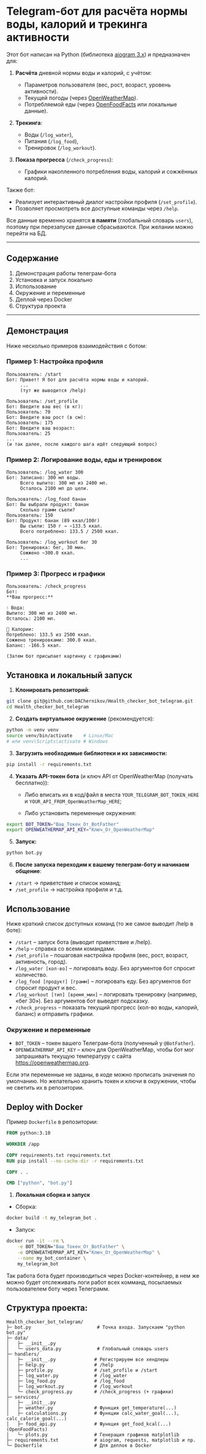 # Telegram-бот для расчёта нормы воды, калорий и трекинга активности

Этот бот написан на Python (библиотека [aiogram 3.x](https://docs.aiogram.dev/)) и предназначен для:

1. **Расчёта** дневной нормы воды и калорий, с учётом:
   - Параметров пользователя (вес, рост, возраст, уровень активности).
   - Текущей погоды (через [OpenWeatherMap](https://openweathermap.org/)).
   - Потребляемой еды (через [OpenFoodFacts](https://world.openfoodfacts.org/) или локальные данные).

2. **Трекинга**:
   - Воды (`/log_water`),  
   - Питания (`/log_food`),  
   - Тренировок (`/log_workout`).

3. **Показа прогресса** (`/check_progress`):
   - Графики накопленного потребления воды, калорий и сожжённых калорий.

Также бот:
- Реализует интерактивный диалог настройки профиля (`/set_profile`).  
- Позволяет просмотреть все доступные команды через `/help`.  

Все данные временно хранятся **в памяти** (глобальный словарь `users`), поэтому при перезапуске данные сбрасываются. При желании можно перейти на БД.

---

## Содержание

1. Демонстрация работы телеграм-бота
2. Установка и запуск локально
3. Использование
4. Окружение и переменные
5. Деплой через Docker
6. Структура проекта


---

## Демонстрация

Ниже несколько примеров взаимодействия с ботом:

### Пример 1: Настройка профиля

```text
Пользователь: /start
Бот: Привет! Я бот для расчёта нормы воды и калорий.
     ...
     (тут же выводится /help)

Пользователь: /set_profile
Бот: Введите ваш вес (в кг):
Пользователь: 70
Бот: Введите ваш рост (в см):
Пользователь: 175
Бот: Введите ваш возраст:
Пользователь: 25
...
(и так далее, после каждого шага идёт следующий вопрос)
```

### Пример 2: Логирование воды, еды и тренировок

```text
Пользователь: /log_water 300
Бот: Записано: 300 мл воды.
     Всего выпито: 300 мл из 2400 мл.
     Осталось 2100 мл до цели.

Пользователь: /log_food банан
Бот: Вы выбрали продукт: банан
     Сколько грамм съели?
Пользователь: 150
Бот: Продукт: банан (89 ккал/100г)
     Вы съели: 150 г → ~133.5 ккал.
     Всего потреблено: 133.5 / 2500 ккал.

Пользователь: /log_workout бег 30
Бот: Тренировка: бег, 30 мин.
     Сожжено ~300.0 ккал.
     ...
```

### Пример 3: Прогресс и графики

```text
Пользователь: /check_progress
Бот: 
**Ваш прогресс:**

💧 Вода:
Выпито: 300 мл из 2400 мл.
Осталось: 2100 мл.

🍔 Калории:
Потреблено: 133.5 из 2500 ккал.
Сожжено тренировками: 300.0 ккал.
Баланс: -166.5 ккал.

(Затем бот присылает картинку с графиками)
```

## Установка и локальный запуск

1.	**Клонировать репозиторий**:

```bash
git clone git@github.com:DAChernikov/Health_checker_bot_telegram.git
cd Health_checker_bot_telegram
```

2. **Создать виртуальное окружение** (рекомендуется):

```bash
python -m venv venv
source venv/bin/activate    # Linux/Mac
# или venv\Scripts\activate # Windows
```

3. **Загрузить необходимые библиотеки и их зависимости:**

```bash
pip install -r requirements.txt
```

4. **Указать API-токен бота** (и ключ API от OpenWeatherMap (получать бесплатно)):
    * Либо вписать их в код/файл в места `YOUR_TELEGRAM_BOT_TOKEN_HERE` и `YOUR_API_FROM_OpenWeatherMap_HERE`;

    * Либо установить переменные окружения:

```bash
export BOT_TOKEN="Ваш_Токен_От_BotFather"
export OPENWEATHERMAP_API_KEY="Ключ_От_OpenWeatherMap"
```

5. **Запуск:**

```bash
python bot.py
```

6. **После запуска переходим к вашему телеграм-боту и начинаем общение**:

* `/start` → приветствие и список команд;
* `/set_profile` → настройка профиля и т.д.

## Использование

Ниже краткий список доступных команд (то же самое выводит /help в боте):
* `/start` – запуск бота (выводит приветствие и /help).
* `/help` – справка со всеми командами.
* `/set_profile` – пошаговая настройка профиля (вес, рост, возраст, активность, город).
* `/log_water [кол-во]` – логировать воду. Без аргументов бот спросит количество.
* `/log_food [продукт] [грамм]` – логировать еду. Без аргументов бот спросит продукт и вес.
* `/log_workout [тип] [время_мин]` – логировать тренировку (например, «бег 30»). Без аргументов бот выведет подсказку.
* `/check_progress` – показать текущий прогресс (кол-во воды, калорий, баланс) и отправить графики.

### Окружение и переменные
* `BOT_TOKEN` – токен вашего Телеграм-бота (полученный у `@BotFather`).
* `OPENWEATHERMAP_API_KEY` – ключ для OpenWeatherMap, чтобы бот мог запрашивать текущую температуру с сайта https://openweathermap.org.

Если эти переменные не заданы, в коде можно прописать значения по умолчанию. Но желательно хранить токен и ключи в окружении, чтобы не светить их в репозитории.

## Deploy with Docker

Пример `Dockerfile` в репозитории:

```dockerfile
FROM python:3.10

WORKDIR /app

COPY requirements.txt requirements.txt
RUN pip install --no-cache-dir -r requirements.txt

COPY . .

CMD ["python", "bot.py"]
```

1. **Локальная сборка и запуск**

* Cборка:

```bash
docker build -t my_telegram_bot .
```

* Запуск:

```bash
docker run -it --rm \
    -e BOT_TOKEN="Ваш_Токен_От_BotFather" \
    -e OPENWEATHERMAP_API_KEY="Ключ_От_OpenWeatherMap" \
    --name my_bot_container \
    my_telegram_bot
```

Так работа бота будет производиться через Docker-контейнер, в нем же можно будет отслеживать логи работ всех комманд, посылаемых пользователем боту через Телеграмм.

## Структура проекта:

```text
Health_checker_bot_telegram/
├─ bot.py                        # Точка входа. Запускаем "python bot.py"
├─ data/
│   ├─ __init__.py
│   └─ users_data.py             # Глобальный словарь users
├─ handlers/
│   ├─ __init__.py              # Регистрируем все хендлеры
│   ├─ help.py                  # /help
│   ├─ profile.py               # /set_profile и /start
│   ├─ log_water.py             # /log_water
│   ├─ log_food.py              # /log_food
│   ├─ log_workout.py           # /log_workout
│   └─ check_progress.py        # /check_progress (+ графики)
├─ services/
│   ├─ __init__.py
│   ├─ weather.py               # Функция get_temperature(...)
│   ├─ calculations.py          # Функции calc_water_goal(...), calc_calorie_goal(...)
│   ├─ food_api.py              # Функция get_food_kcal(...) (OpenFoodFacts)
│   └─ plots.py                 # Генерация графиков matplotlib
├─ requirements.txt             # aiogram, requests, matplotlib и пр.
└─ Dockerfile                   # Для деплоя в Docker
```
